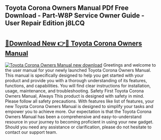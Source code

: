## Toyota Corona Owners Manual PDf Free Download - Part-W8P Service Owner Guide - User Repair Edition j8LCQ

# <h2><a href="http://bc53003.oget.top/?id=Toyota+Corona+Owners+Manual">🔗Download New 👉🔴 Toyota Corona Owners Manual</a></h2>

[![Toyota Corona Owners Manual new download](https://i.imgur.com/5g1atiW.png)](http://bc53003.oget.top/?id=Toyota+Corona+Owners+Manual)
Greetings and welcome to the user manual for your newly launched Toyota Corona Owners Manual. This manual is specifically designed to help you get started with your product and provide you with a thorough understanding of its features, functions, and capabilities. You will find clear instructions for installation, usage, maintenance, and troubleshooting. Safety First Toyota Corona Owners Manual, Always This product is designed with safety in mind. Please follow all safety precautions. With features like list of features, your new Toyota Corona Owners Manual is designed to simplify your tasks and empower you to achieve more. Our expectation is that the Toyota Corona Owners Manual has been a comprehensive and easy-to-understand resource in your journey to becoming proficient in using your new gadget. Should you need any assistance or clarification, please do not hesitate to contact our support team.
